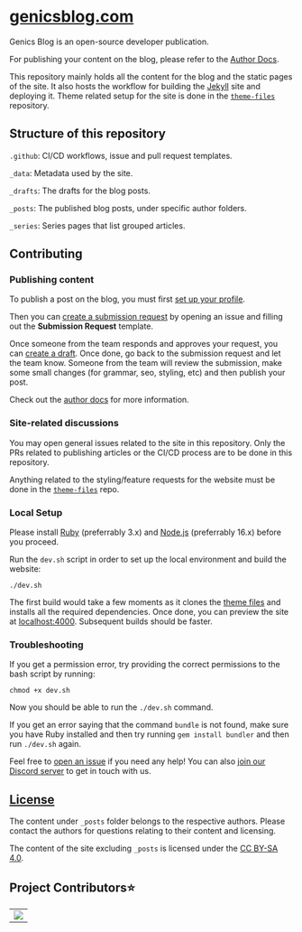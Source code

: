 # [genicsblog.com](https://genicsblog.com)

Genics Blog is an open-source developer publication.

For publishing your content on the blog, please refer to the [Author Docs](https://docs.genicsblog.com/author).

This repository mainly holds all the content for the blog and the static pages of the site. It also hosts the workflow for building the [Jekyll](https://jekyllrb.com/) site and deploying it. Theme related setup for the site is done in the [`theme-files`](https://github.com/genicsblog/theme-files) repository.

## Structure of this repository

`.github`: CI/CD workflows, issue and pull request templates.

`_data`: Metadata used by the site.

`_drafts`: The drafts for the blog posts.

`_posts`: The published blog posts, under specific author folders.

`_series`: Series pages that list grouped articles.

## Contributing

### Publishing content

To publish a post on the blog, you must first [set up your profile](https://docs.genicsblog.com/author/configure-your-profile).

Then you can [create a submission request](https://docs.genicsblog.com/author/create-a-submission-request) by opening an issue and filling out the **Submission Request** template.

Once someone from the team responds and approves your request, you can [create a draft](https://docs.genicsblog.com/author/writing-the-article). Once done, go back to the submission request and let the team know. Someone from the team will review the submission, make some small changes (for grammar, seo, styling, etc) and then publish your post.

Check out the [author docs](https://docs.genicsblog.com/author) for more information.

### Site-related discussions

You may open general issues related to the site in this repository. Only the PRs related to publishing articles or the CI/CD process are to be done in this repository.

Anything related to the styling/feature requests for the website must be done in the [`theme-files`](https://github.com/genicsblog/theme-files) repo.

### Local Setup

Please install [Ruby](https://www.ruby-lang.org/en/downloads/) (preferrably 3.x) and [Node.js](https://nodejs.org/en/download/) (preferrably 16.x) before you proceed.

Run the `dev.sh` script in order to set up the local environment and build the website:

```shell
./dev.sh
```

The first build would take a few moments as it clones the [theme files](https://github.com/genicsblog/theme-files) and installs all the required dependencies. Once done, you can preview the site at [localhost:4000](http://localhost:4000). Subsequent builds should be faster.

### Troubleshooting

If you get a permission error, try providing the correct permissions to the bash script by running:

```shell
chmod +x dev.sh
```

Now you should be able to run the `./dev.sh` command.

If you get an error saying that the command `bundle` is not found, make sure you have Ruby installed and then try running `gem install bundler` and then run `./dev.sh` again.

Feel free to [open an issue](https://github.com/genicsblog/genicsblog.com/issues/new) if you need any help! You can also [join our Discord server](https://discord.genicsblog.com/) to get in touch with us.

## [License](https://github.com/genicsblog/genicsblog.com/blob/main/LICENSE.md)

The content under `_posts` folder belongs to the respective authors. Please contact the authors for questions relating to their content and licensing.

The content of the site excluding `_posts` is licensed under the [CC BY-SA 4.0](https://creativecommons.org/licenses/by-sa/4.0/).


## Project Contributors⭐ 

<table align="center">
<tr>
<td>
<a href="https://github.com/genicsblog/genicsblog.com/graphs/contributors" align="center">
  <img src="https://contrib.rocks/image?repo=genicsblog/genicsblog.com" /> 
</a>
</td>
</tr>
</table>
